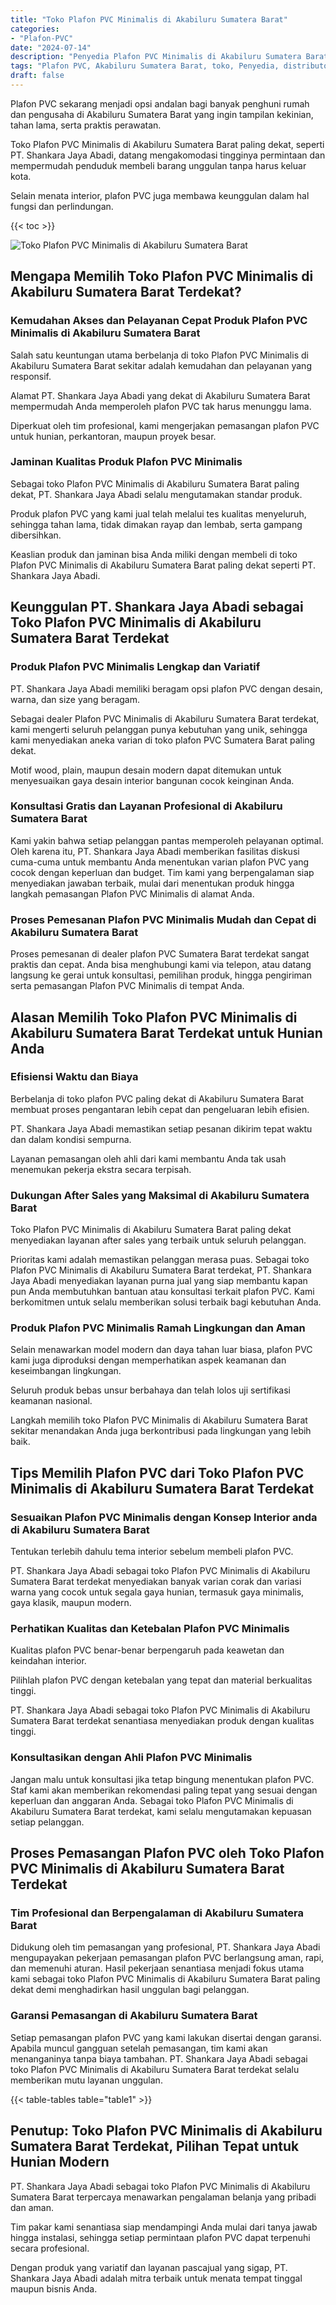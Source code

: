 ```yaml
---
title: "Toko Plafon PVC Minimalis di Akabiluru Sumatera Barat"
categories: 
- "Plafon-PVC"
date: "2024-07-14"
description: "Penyedia Plafon PVC Minimalis di Akabiluru Sumatera Barat bagi tempat tinggal, perkantoran, serta toko. Produk unggulan, pilihan motif, variasi warna modern, beserta jasa pemasangan ditangani oleh teknisi ahli serta jaminan resmi!|Jasa distribusi Plafon PVC Minimalis di Akabiluru Sumatera Barat untuk kebutuhan rumah, office, maupun ritel, dengan produk terbaik dan instalasi oleh tenaga ahli profesional serta kepastian resmi.|Solusi Plafon PVC Minimalis di Akabiluru Sumatera Barat yang andal untuk hunian, office, dan gerai, dengan produk unggulan dan pemasangan oleh tim profesional serta jaminan resmi.|Penyediaan Plafon PVC Minimalis di Akabiluru Sumatera Barat bagi rumah, kantor, dan ritel, beserta plafon unggulan dan pemasangan ditangani oleh teknisi profesional, disertai dengan jaminan resmi.}"
tags: "Plafon PVC, Akabiluru Sumatera Barat, toko, Penyedia, distributor"
draft: false
---
```


Plafon PVC sekarang menjadi opsi andalan bagi banyak penghuni rumah dan pengusaha di Akabiluru Sumatera Barat yang ingin tampilan kekinian, tahan lama, serta praktis perawatan.

Toko Plafon PVC Minimalis di Akabiluru Sumatera Barat paling dekat, seperti PT. Shankara Jaya Abadi, datang mengakomodasi tingginya permintaan dan mempermudah penduduk membeli barang unggulan tanpa harus keluar kota.

Selain menata interior, plafon PVC juga membawa keunggulan dalam hal fungsi dan perlindungan.

{{< toc >}}

![Toko Plafon PVC Minimalis di Akabiluru Sumatera Barat](/images/Plafon-PVC/Toko-Plafon-PVC-Minimalis-di-Akabiluru-Sumatera-Barat.png)


## Mengapa Memilih Toko Plafon PVC Minimalis di Akabiluru Sumatera Barat Terdekat?

### Kemudahan Akses dan Pelayanan Cepat Produk Plafon PVC Minimalis di Akabiluru Sumatera Barat

Salah satu keuntungan utama berbelanja di toko Plafon PVC Minimalis di Akabiluru Sumatera Barat sekitar adalah kemudahan dan pelayanan yang responsif.

Alamat PT. Shankara Jaya Abadi yang dekat di Akabiluru Sumatera Barat mempermudah Anda memperoleh plafon PVC tak harus menunggu lama.

Diperkuat oleh tim profesional, kami mengerjakan pemasangan plafon PVC untuk hunian, perkantoran, maupun proyek besar.

### Jaminan Kualitas Produk Plafon PVC Minimalis

Sebagai toko Plafon PVC Minimalis di Akabiluru Sumatera Barat paling dekat, PT. Shankara Jaya Abadi selalu mengutamakan standar produk.

Produk plafon PVC yang kami jual telah melalui tes kualitas menyeluruh, sehingga tahan lama, tidak dimakan rayap dan lembab, serta gampang dibersihkan.

Keaslian produk dan jaminan bisa Anda miliki dengan membeli di toko Plafon PVC Minimalis di Akabiluru Sumatera Barat paling dekat seperti PT. Shankara Jaya Abadi.

## Keunggulan PT. Shankara Jaya Abadi sebagai Toko Plafon PVC Minimalis di Akabiluru Sumatera Barat Terdekat

### Produk Plafon PVC Minimalis Lengkap dan Variatif

PT. Shankara Jaya Abadi memiliki beragam opsi plafon PVC dengan desain, warna, dan size yang beragam.

Sebagai dealer Plafon PVC Minimalis di Akabiluru Sumatera Barat terdekat, kami mengerti seluruh pelanggan punya kebutuhan yang unik, sehingga kami menyediakan aneka varian di toko plafon PVC Sumatera Barat paling dekat.

Motif wood, plain, maupun desain modern dapat ditemukan untuk menyesuaikan gaya desain interior bangunan cocok keinginan Anda.

### Konsultasi Gratis dan Layanan Profesional di Akabiluru Sumatera Barat

Kami yakin bahwa setiap pelanggan pantas memperoleh pelayanan optimal. Oleh karena itu, PT. Shankara Jaya Abadi memberikan fasilitas diskusi cuma-cuma untuk membantu Anda menentukan varian plafon PVC yang cocok dengan keperluan dan budget. Tim kami yang berpengalaman siap menyediakan jawaban terbaik, mulai dari menentukan produk hingga langkah pemasangan Plafon PVC Minimalis di alamat Anda.

### Proses Pemesanan Plafon PVC Minimalis Mudah dan Cepat di Akabiluru Sumatera Barat

Proses pemesanan di dealer plafon PVC Sumatera Barat terdekat sangat praktis dan cepat. Anda bisa menghubungi kami via telepon, atau datang langsung ke gerai untuk konsultasi, pemilihan produk, hingga pengiriman serta pemasangan Plafon PVC Minimalis di tempat Anda.

## Alasan Memilih Toko Plafon PVC Minimalis di Akabiluru Sumatera Barat Terdekat untuk Hunian Anda

### Efisiensi Waktu dan Biaya

Berbelanja di toko plafon PVC paling dekat di Akabiluru Sumatera Barat membuat proses pengantaran lebih cepat dan pengeluaran lebih efisien.

PT. Shankara Jaya Abadi memastikan setiap pesanan dikirim tepat waktu dan dalam kondisi sempurna.

Layanan pemasangan oleh ahli dari kami membantu Anda tak usah menemukan pekerja ekstra secara terpisah.

### Dukungan After Sales yang Maksimal di Akabiluru Sumatera Barat

Toko Plafon PVC Minimalis di Akabiluru Sumatera Barat paling dekat menyediakan layanan after sales yang terbaik untuk seluruh pelanggan.

Prioritas kami adalah memastikan pelanggan merasa puas. Sebagai toko Plafon PVC Minimalis di Akabiluru Sumatera Barat terdekat, PT. Shankara Jaya Abadi menyediakan layanan purna jual yang siap membantu kapan pun Anda membutuhkan bantuan atau konsultasi terkait plafon PVC. Kami berkomitmen untuk selalu memberikan solusi terbaik bagi kebutuhan Anda.

### Produk Plafon PVC Minimalis Ramah Lingkungan dan Aman

Selain menawarkan model modern dan daya tahan luar biasa, plafon PVC kami juga diproduksi dengan memperhatikan aspek keamanan dan keseimbangan lingkungan.

Seluruh produk bebas unsur berbahaya dan telah lolos uji sertifikasi keamanan nasional.

Langkah memilih toko Plafon PVC Minimalis di Akabiluru Sumatera Barat sekitar menandakan Anda juga berkontribusi pada lingkungan yang lebih baik.

## Tips Memilih Plafon PVC dari Toko Plafon PVC Minimalis di Akabiluru Sumatera Barat Terdekat

### Sesuaikan Plafon PVC Minimalis dengan Konsep Interior anda di Akabiluru Sumatera Barat

Tentukan terlebih dahulu tema interior sebelum membeli plafon PVC.

PT. Shankara Jaya Abadi sebagai toko Plafon PVC Minimalis di Akabiluru Sumatera Barat terdekat menyediakan banyak varian corak dan variasi warna yang cocok untuk segala gaya hunian, termasuk gaya minimalis, gaya klasik, maupun modern.

### Perhatikan Kualitas dan Ketebalan Plafon PVC Minimalis

Kualitas plafon PVC benar-benar berpengaruh pada keawetan dan keindahan interior.

Pilihlah plafon PVC dengan ketebalan yang tepat dan material berkualitas tinggi.

PT. Shankara Jaya Abadi sebagai toko Plafon PVC Minimalis di Akabiluru Sumatera Barat terdekat senantiasa menyediakan produk dengan kualitas tinggi.

### Konsultasikan dengan Ahli Plafon PVC Minimalis

Jangan malu untuk konsultasi jika tetap bingung menentukan plafon PVC. Staf kami akan memberikan rekomendasi paling tepat yang sesuai dengan keperluan dan anggaran Anda. Sebagai toko Plafon PVC Minimalis di Akabiluru Sumatera Barat terdekat, kami selalu mengutamakan kepuasan setiap pelanggan.

## Proses Pemasangan Plafon PVC oleh Toko Plafon PVC Minimalis di Akabiluru Sumatera Barat Terdekat

### Tim Profesional dan Berpengalaman di Akabiluru Sumatera Barat

Didukung oleh tim pemasangan yang profesional, PT. Shankara Jaya Abadi mengupayakan pekerjaan pemasangan plafon PVC berlangsung aman, rapi, dan memenuhi aturan. Hasil pekerjaan senantiasa menjadi fokus utama kami sebagai toko Plafon PVC Minimalis di Akabiluru Sumatera Barat paling dekat demi menghadirkan hasil unggulan bagi pelanggan.

### Garansi Pemasangan di Akabiluru Sumatera Barat

Setiap pemasangan plafon PVC yang kami lakukan disertai dengan garansi. Apabila muncul gangguan setelah pemasangan, tim kami akan menanganinya tanpa biaya tambahan. PT. Shankara Jaya Abadi sebagai toko Plafon PVC Minimalis di Akabiluru Sumatera Barat terdekat selalu memberikan mutu layanan unggulan.

{{< table-tables table="table1" >}}

## Penutup: Toko Plafon PVC Minimalis di Akabiluru Sumatera Barat Terdekat, Pilihan Tepat untuk Hunian Modern

PT. Shankara Jaya Abadi sebagai toko Plafon PVC Minimalis di Akabiluru Sumatera Barat terpercaya menawarkan pengalaman belanja yang pribadi dan aman.

Tim pakar kami senantiasa siap mendampingi Anda mulai dari tanya jawab hingga instalasi, sehingga setiap permintaan plafon PVC dapat terpenuhi secara profesional.

Dengan produk yang variatif dan layanan pascajual yang sigap, PT. Shankara Jaya Abadi adalah mitra terbaik untuk menata tempat tinggal maupun bisnis Anda.